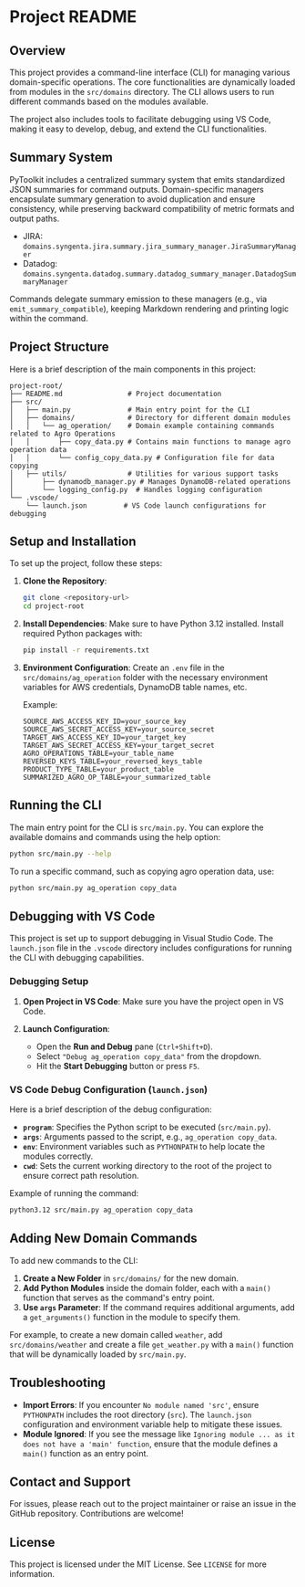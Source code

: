 # Project README

## Overview

This project provides a command-line interface (CLI) for managing various domain-specific operations. The core functionalities are dynamically loaded from modules in the `src/domains` directory. The CLI allows users to run different commands based on the modules available.

The project also includes tools to facilitate debugging using VS Code, making it easy to develop, debug, and extend the CLI functionalities.

## Summary System

PyToolkit includes a centralized summary system that emits standardized JSON summaries for command outputs. Domain-specific managers encapsulate summary generation to avoid duplication and ensure consistency, while preserving backward compatibility of metric formats and output paths.

- JIRA: `domains.syngenta.jira.summary.jira_summary_manager.JiraSummaryManager`
- Datadog: `domains.syngenta.datadog.summary.datadog_summary_manager.DatadogSummaryManager`

Commands delegate summary emission to these managers (e.g., via `emit_summary_compatible`), keeping Markdown rendering and printing logic within the command.

## Project Structure

Here is a brief description of the main components in this project:

```
project-root/
├── README.md                # Project documentation
├── src/
│   ├── main.py              # Main entry point for the CLI
│   ├── domains/             # Directory for different domain modules
│   │   └── ag_operation/    # Domain example containing commands related to Agro Operations
│   │       ├── copy_data.py # Contains main functions to manage agro operation data
│   │       └── config_copy_data.py # Configuration file for data copying
│   ├── utils/               # Utilities for various support tasks
│       ├── dynamodb_manager.py # Manages DynamoDB-related operations
│       └── logging_config.py  # Handles logging configuration
└── .vscode/
    └── launch.json         # VS Code launch configurations for debugging
```

## Setup and Installation

To set up the project, follow these steps:

1. **Clone the Repository**:

   ```sh
   git clone <repository-url>
   cd project-root
   ```

2. **Install Dependencies**:
   Make sure to have Python 3.12 installed. Install required Python packages with:

   ```sh
   pip install -r requirements.txt
   ```

3. **Environment Configuration**:
   Create an `.env` file in the `src/domains/ag_operation` folder with the necessary environment variables for AWS credentials, DynamoDB table names, etc.

   Example:

   ```
   SOURCE_AWS_ACCESS_KEY_ID=your_source_key
   SOURCE_AWS_SECRET_ACCESS_KEY=your_source_secret
   TARGET_AWS_ACCESS_KEY_ID=your_target_key
   TARGET_AWS_SECRET_ACCESS_KEY=your_target_secret
   AGRO_OPERATIONS_TABLE=your_table_name
   REVERSED_KEYS_TABLE=your_reversed_keys_table
   PRODUCT_TYPE_TABLE=your_product_table
   SUMMARIZED_AGRO_OP_TABLE=your_summarized_table
   ```

## Running the CLI

The main entry point for the CLI is `src/main.py`. You can explore the available domains and commands using the help option:

```sh
python src/main.py --help
```

To run a specific command, such as copying agro operation data, use:

```sh
python src/main.py ag_operation copy_data
```

## Debugging with VS Code

This project is set up to support debugging in Visual Studio Code. The `launch.json` file in the `.vscode` directory includes configurations for running the CLI with debugging capabilities.

### Debugging Setup

1. **Open Project in VS Code**: Make sure you have the project open in VS Code.

2. **Launch Configuration**:
   - Open the **Run and Debug** pane (`Ctrl+Shift+D`).
   - Select `"Debug ag_operation copy_data"` from the dropdown.
   - Hit the **Start Debugging** button or press `F5`.

### VS Code Debug Configuration (`launch.json`)

Here is a brief description of the debug configuration:

- **`program`**: Specifies the Python script to be executed (`src/main.py`).
- **`args`**: Arguments passed to the script, e.g., `ag_operation copy_data`.
- **`env`**: Environment variables such as `PYTHONPATH` to help locate the modules correctly.
- **`cwd`**: Sets the current working directory to the root of the project to ensure correct path resolution.

Example of running the command:

```sh
python3.12 src/main.py ag_operation copy_data
```

## Adding New Domain Commands

To add new commands to the CLI:

1. **Create a New Folder** in `src/domains/` for the new domain.
2. **Add Python Modules** inside the domain folder, each with a `main()` function that serves as the command's entry point.
3. **Use `args` Parameter**: If the command requires additional arguments, add a `get_arguments()` function in the module to specify them.

For example, to create a new domain called `weather`, add `src/domains/weather` and create a file `get_weather.py` with a `main()` function that will be dynamically loaded by `src/main.py`.

## Troubleshooting

- **Import Errors**: If you encounter `No module named 'src'`, ensure `PYTHONPATH` includes the root directory (`src`). The `launch.json` configuration and environment variable help to mitigate these issues.
- **Module Ignored**: If you see the message like `Ignoring module ... as it does not have a 'main' function`, ensure that the module defines a `main()` function as an entry point.

## Contact and Support

For issues, please reach out to the project maintainer or raise an issue in the GitHub repository. Contributions are welcome!

## License

This project is licensed under the MIT License. See `LICENSE` for more information.
